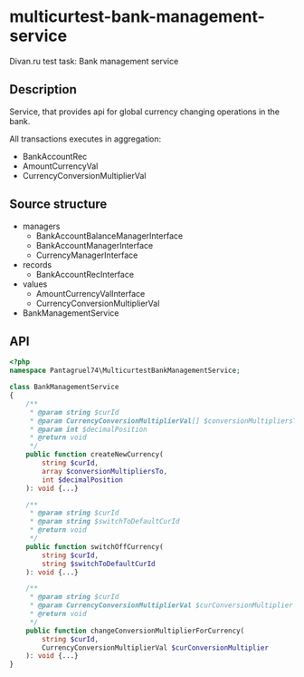 # multicurtest-bank-management-service
Divan.ru test task: Bank management service


## Description
Service, that provides api for global currency changing operations in the bank.

All transactions executes in aggregation:
- BankAccountRec
- AmountCurrencyVal
- CurrencyConversionMultiplierVal


## Source structure
- managers
  - BankAccountBalanceManagerInterface
  - BankAccountManagerInterface
  - CurrencyManagerInterface
- records
  - BankAccountRecInterface
- values
  - AmountCurrencyValInterface
  - CurrencyConversionMultiplierVal
- BankManagementService


## API
```php
<?php
namespace Pantagruel74\MulticurtestBankManagementService;

class BankManagementService
{
    /**
     * @param string $curId
     * @param CurrencyConversionMultiplierVal[] $conversionMultipliersTo
     * @param int $decimalPosition
     * @return void
     */
    public function createNewCurrency(
        string $curId,
        array $conversionMultipliersTo,
        int $decimalPosition
    ): void {...}

    /**
     * @param string $curId
     * @param string $switchToDefaultCurId
     * @return void
     */
    public function switchOffCurrency(
        string $curId,
        string $switchToDefaultCurId
    ): void {...}

    /**
     * @param string $curId
     * @param CurrencyConversionMultiplierVal $curConversionMultiplier
     * @return void
     */
    public function changeConversionMultiplierForCurrency(
        string $curId,
        CurrencyConversionMultiplierVal $curConversionMultiplier
    ): void {...}
}
```